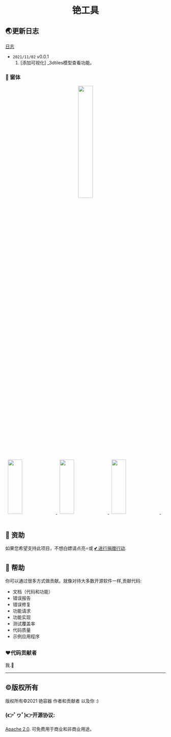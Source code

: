 <h1>
    <center>铯工具</center>
</h1>



## 🌏更新日志

[日志](CHANGELOG.md)

* `2021/11/02` v0.0.1
  1. [添加可视化] _3dtiles模型查看功能。



### :clap: 窗体
 <p>
    <center><img src="http://pics.orduster.top/2022/03/02/7ba6d7d087acc.png" width="30%"/></center>&nbsp;
    <a href="#">
      <img src="http://pics.orduster.top/2022/03/02/7ba6d7d087acc.png" width="30%"  height="170px"/>
    </a>&nbsp;
    <a href="#">
      <img src="http://pics.orduster.top/2022/03/02/7ba6d7d087acc.png" width="30%"  height="170px" />
    </a>&nbsp;
    <a href="#">
      <img src="http://pics.orduster.top/2022/03/02/7ba6d7d087acc.png" width="30%"  height="170px" />
    </a>&nbsp;
    <br/>
    <br/>
 </p>



## 👏 资助

如果您希望支持此项目，不想白嫖请点亮⭐或 [💕 进行捐赠行动](https://afdian.net/@taoistcore).

## 👏 帮助

你可以通过很多方式做贡献。就像对待大多数开源软件一样,贡献代码:

* 文档（代码和功能）
* 错误报告
* 错误修复
* 功能请求
* 功能实现
* 测试覆盖率
* 代码质量
* 示例应用程序


## 

### ❤️代码贡献者

我.🤡

------



## ©版权所有

版权所有©2021 铯容器 作者和贡献者 以及你 :)

### (👉ﾟヮﾟ)👉开源协议: 
[Apache 2.0](http://www.apache.org/licenses/LICENSE-2.0.html). 可免费用于商业和非商业用途。

